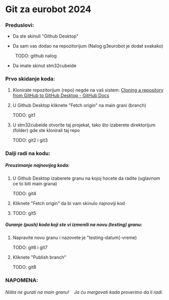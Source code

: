 # Git za eurobot 2024

### Preduslovi:

- Da ste skinuli "Github Desktop"

- Da sam vas dodao na repozitorijum (Nalog g3eurobot je dodat svakako)

        TODO: github nalog

- Da imate skinut stm32cubeide



### Prvo skidanje koda:

1. Klonirate repozitorijum (repo) negde na vaš sistem: [Cloning a repository from GitHub to GitHub Desktop - GitHub Docs](https://docs.github.com/en/desktop/adding-and-cloning-repositories/cloning-a-repository-from-github-to-github-desktop)

2. U Github Desktop kliknete "Fetch origin" na main grani (branch)
   
   TODO: git1

3. U stm32cubeide otvorite taj projekat, tako što izaberete direktorijum (folder) gde ste klonirali taj repo
   
   TODO: git2 i git3
   
   

### Dalji radi na kodu:

##### Preuzimanje najnovijeg koda:

1. U Github Desktop izaberete granu na kojoj hocete da radite (uglavnom ce to biti main grana)
   
   TODO: git4
2. Kliknete "Fetch origin" da bi vam skinulo najnoviji kod
3. TODO: git5

##### Guranje (push) koda koji ste vi izmenili na novu (testing) granu:

1. Napravite novu granu i nazovete je "testing-datum(-vreme)
   
   TODO: git6 i git7

2. Kliknete "Publish branch"
   
   TODO: git8



### NAPOMENA:

###### Ništa ne gurati na main granu!    Ja ću mergovati kada proverimo da li radi.
